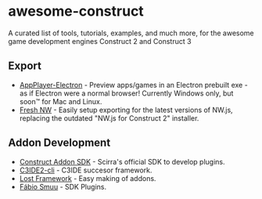 # awesome-construct

A curated list of tools, tutorials, examples, and much more, for the awesome game development engines Construct 2 and Construct 3

## Export

- [AppPlayer-Electron](https://github.com/Floflis/AppPlayer-Electron) - Preview apps/games in an Electron prebuilt exe - as if Electron were a normal browser! Currently Windows only, but soon™ for Mac and Linux.
- [Fresh NW](https://github.com/kckarnige/FreshNWjsForC2) - Easily setup exporting for the latest versions of NW.js, replacing the outdated "NW.js for Construct 2" installer.

## Addon Development

- [Construct Addon SDK](https://github.com/Scirra/Construct-Addon-SDK) - Scirra's official SDK to develop plugins.
- [C3IDE2-cli](https://github.com/ConstructFund/c3ide2-cli) - C3IDE succesor framework.
- [Lost Framework](https://github.com/lostinmind-dev/lost-c3) - Easy making of addons.
- [Fábio Smuu](https://github.com/FabioSmuu/SDK_PluginC2) - SDK Plugins.

